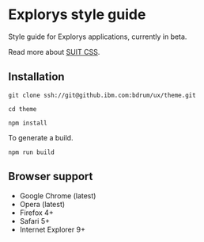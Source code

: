 # Explorys style guide

Style guide for Explorys applications, currently in beta.

Read more about [SUIT CSS](https://github.com/suitcss/suit/).

## Installation

```
git clone ssh://git@github.ibm.com:bdrum/ux/theme.git
```

```
cd theme
```

```
npm install
```

To generate a build.

```
npm run build
```

## Browser support

* Google Chrome (latest)
* Opera (latest)
* Firefox 4+
* Safari 5+
* Internet Explorer 9+
